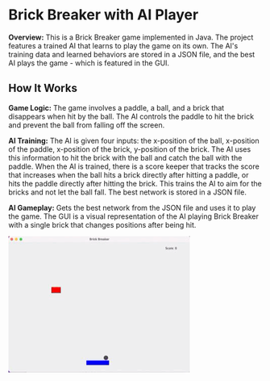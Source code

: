 # Brick Breaker with AI Player
**Overview:**
This is a Brick Breaker game implemented in Java. The project features a trained AI that learns to play the game on its own. The AI's training data and learned behaviors are stored in a JSON file, and the best AI plays the game - which is featured in the GUI.
## How It Works
**Game Logic:**
The game involves a paddle, a ball, and a brick that disappears when hit by the ball.
The AI controls the paddle to hit the brick and prevent the ball from falling off the screen.

**AI Training:**
The AI is given four inputs: the x-position of the ball, x-position of the paddle, x-position of the brick, y-position of the brick.
The AI uses this information to hit the brick with the ball and catch the ball with the paddle. 
When the AI is trained, there is a score keeper that tracks the score that increases when the ball hits a brick directly after hitting a paddle, or hits the paddle directly after hitting the brick.
This trains the AI to aim for the bricks and not let the ball fall. The best network is stored in a JSON file.

**AI Gameplay:**
Gets the best network from the JSON file and uses it to play the game.
The GUI is a visual representation of the AI playing Brick Breaker with a single brick that changes positions after being hit.

![BrickBreaker](BrickBreakerGif.gif)